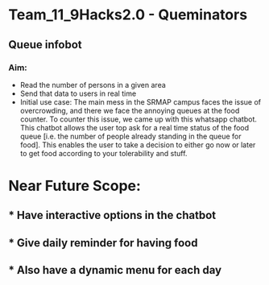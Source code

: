 # Team_11_9Hacks2.0 - Queminators
## Queue infobot
### Aim:
* Read the number of persons in a given area
* Send that data to users in real time
* Initial use case: 
The main mess in the SRMAP campus faces the issue of overcrowding, and there we face the annoying queues at the food counter. To counter this issue, we came up with this whatsapp chatbot. This chatbot allows the user top ask for a real time status of the food queue [i.e. the number of people already standing in the queue for food]. This enables the user to take a decision to either go now or later to get food according to your tolerability and stuff.

# Near Future Scope:
## * Have interactive options in the chatbot
## * Give daily reminder for having food
## * Also have a dynamic menu for each day
